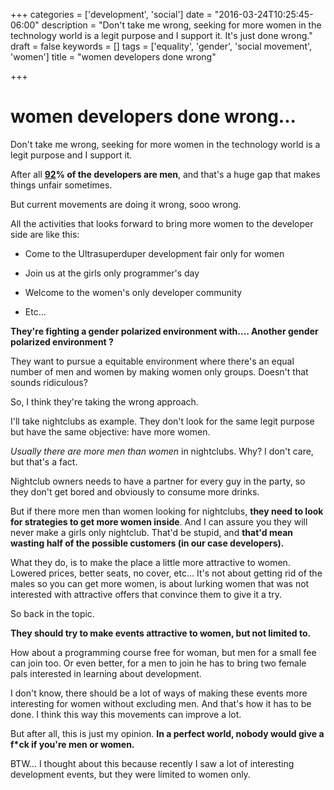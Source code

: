 +++
categories = ['development', 'social']
date = "2016-03-24T10:25:45-06:00"
description = "Don't take me wrong, seeking for more women in the technology world is a legit purpose and I support it. It's just done wrong."
draft = false
keywords = []
tags = ['equality', 'gender', 'social movement', 'women']
title = "women developers done wrong"

+++

# women developers done wrong...

Don't take me wrong, seeking for more women in the technology world is a legit purpose and I support it.

After all **[92](http://fusion.net/story/115998/survey-says-92-percent-of-software-developers-are-men/)% of the developers are men**, and that's a huge gap that makes things unfair sometimes.

 But current movements are doing it wrong, sooo wrong.

All the activities that looks forward to bring more women to the developer side are like this:
<!--more-->

* Come to the Ultrasuperduper development fair only for women

* Join us at the girls only programmer's day

* Welcome to the women's only developer community

* Etc...

**They're fighting a gender polarized environment with....  Another gender polarized environment ?**

They want to pursue a equitable environment where there's an equal number of men and women by making women only groups.  Doesn't that sounds ridiculous?

So, I think they're taking the wrong approach.

I'll take nightclubs as example. They don't look for the same legit purpose but have the same objective: have more women.

_Usually there are more men than women_ in nightclubs. Why? I don't care, but that's a fact.

Nightclub owners needs to have a partner for every guy in the party, so they don't get bored and obviously to consume more drinks.

But if there more men than women looking for nightclubs, **they need to look for strategies to get more women inside**. And I can assure you they will never make a girls only nightclub. That'd be stupid, and **that'd mean wasting half of the possible customers (in our case developers).**

What they do, is to make the place a little more attractive to women. Lowered prices, better seats, no cover, etc... It's not about getting rid of the males so you can get more women, is about lurking women that was not interested with attractive offers that convince them to give it a try.

So back in the topic.

**They should try to make events attractive to women, but not limited to.**

How about a programming course free for woman, but men for a small fee can join too. Or even  better, for a men to join he has to bring two female pals interested in learning about development.

I don't know, there should be a lot of ways of making these events more interesting for women without excluding men. And that's how it has to be done. I think this way this movements can improve a lot.

But after all, this is just my opinion. **In a perfect world, nobody would give a f*ck if you're men or women.**

BTW... I thought about this because recently I saw a lot of interesting development events, but they were limited to women only.
